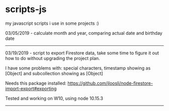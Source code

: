 # scripts-js
my javascript scripts i use in some projects :)

03/05/2019 - calculate month and year, comparing actual date and birthday date
______________________________________________________________________________________

03/19/2019 - script to export Firestore data, take some time to figure it out how to do without upgrading the project plan.

I have some problems with: special characters, timestamp showing as [Object] and subcollection showing as [Object]

Needs this package installed: https://github.com/jloosli/node-firestore-import-export#exporting

Tested and working on W10, using node 10.15.3

______________________________________________________________________________________

